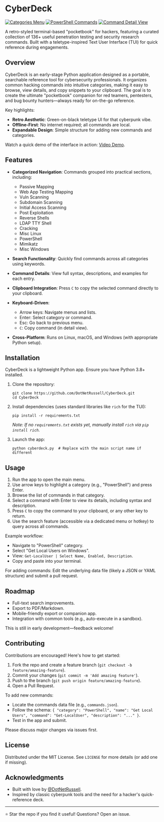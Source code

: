 # CyberDeck

[![Categories Menu](https://pbs.twimg.com/media/G178ZDLWAAAhGlW.png)](https://pbs.twimg.com/media/G178ZDLWAAAhGlW.png)
[![PowerShell Commands](https://pbs.twimg.com/media/G178bjIXIAAVZBe.png)](https://pbs.twimg.com/media/G178bjIXIAAVZBe.png)
[![Command Detail View](https://pbs.twimg.com/media/G178iGPWUAAyuZs.png)](https://pbs.twimg.com/media/G178iGPWUAAyuZs.png)

A retro-styled terminal-based "pocketbook" for hackers, featuring a curated collection of 136+ useful penetration testing and security research commands. Built with a teletype-inspired Text User Interface (TUI) for quick reference during engagements.

## Overview

CyberDeck is an early-stage Python application designed as a portable, searchable reference tool for cybersecurity professionals. It organizes common hacking commands into intuitive categories, making it easy to browse, view details, and copy snippets to your clipboard. The goal is to create the ultimate "pocketbook" companion for red teamers, pentesters, and bug bounty hunters—always ready for on-the-go reference.

Key highlights:
- **Retro Aesthetic**: Green-on-black teletype UI for that cyberpunk vibe.
- **Offline-First**: No internet required; all commands are local.
- **Expandable Design**: Simple structure for adding new commands and categories.

Watch a quick demo of the interface in action: [Video Demo](https://x.com/DotNetRussell/status/1972385080904761732).

## Features

- **Categorized Navigation**: Commands grouped into practical sections, including:
  - Passive Mapping
  - Web App Testing Mapping
  - Vuln Scanning
  - Subdomain Scanning
  - Initial Access Scanning
  - Post Exploitation
  - Reverse Shells
  - LDAP TTY Shell
  - Cracking
  - Misc Linux
  - PowerShell
  - Mimikatz
  - Misc Windows

- **Search Functionality**: Quickly find commands across all categories using keywords.

- **Command Details**: View full syntax, descriptions, and examples for each entry.

- **Clipboard Integration**: Press `C` to copy the selected command directly to your clipboard.

- **Keyboard-Driven**: 
  - Arrow keys: Navigate menus and lists.
  - Enter: Select category or command.
  - Esc: Go back to previous menu.
  - `C`: Copy command (in detail view).

- **Cross-Platform**: Runs on Linux, macOS, and Windows (with appropriate Python setup).

## Installation

CyberDeck is a lightweight Python app. Ensure you have Python 3.8+ installed.

1. Clone the repository:
   ```
   git clone https://github.com/DotNetRussell/CyberDeck.git
   cd CyberDeck
   ```

2. Install dependencies (uses standard libraries like `rich` for the TUI):
   ```
   pip install -r requirements.txt
   ```
   *Note: If no `requirements.txt` exists yet, manually install `rich` via `pip install rich`.*

3. Launch the app:
   ```
   python cyberdeck.py  # Replace with the main script name if different
   ```

## Usage

1. Run the app to open the main menu.
2. Use arrow keys to highlight a category (e.g., "PowerShell") and press Enter.
3. Browse the list of commands in that category.
4. Select a command with Enter to view its details, including syntax and description.
5. Press `C` to copy the command to your clipboard, or any other key to return.
6. Use the search feature (accessible via a dedicated menu or hotkey) to query across all commands.

Example workflow:
- Navigate to "PowerShell" category.
- Select "Get Local Users on Windows".
- View: `Get-LocalUser | Select Name, Enabled, Description`.
- Copy and paste into your terminal.

For adding commands: Edit the underlying data file (likely a JSON or YAML structure) and submit a pull request.

## Roadmap

- Full-text search improvements.
- Export to PDF/Markdown.
- Mobile-friendly export or companion app.
- Integration with common tools (e.g., auto-execute in a sandbox).

This is still in early development—feedback welcome!

## Contributing

Contributions are encouraged! Here's how to get started:

1. Fork the repo and create a feature branch (`git checkout -b feature/amazing-feature`).
2. Commit your changes (`git commit -m 'Add amazing feature'`).
3. Push to the branch (`git push origin feature/amazing-feature`).
4. Open a Pull Request.

To add new commands:
- Locate the commands data file (e.g., `commands.json`).
- Follow the schema: `{ "category": "PowerShell", "name": "Get Local Users", "command": "Get-LocalUser", "description": "..." }`.
- Test in the app and submit.

Please discuss major changes via issues first.

## License

Distributed under the MIT License. See `LICENSE` for more details (or add one if missing).

## Acknowledgments

- Built with love by [@DotNetRussell](https://x.com/DotNetRussell).
- Inspired by classic cyberpunk tools and the need for a hacker's quick-reference deck.

---

⭐ Star the repo if you find it useful! Questions? Open an issue.
